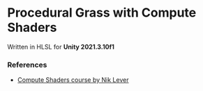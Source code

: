 # Procedural Grass with Compute Shaders

Written in HLSL for **Unity 2021.3.10f1**

### References

- [Compute Shaders course by Nik Lever](https://www.udemy.com/course/compute-shaders)
